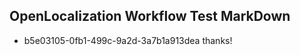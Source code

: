 ## OpenLocalization Workflow Test MarkDown
* b5e03105-0fb1-499c-9a2d-3a7b1a913dea thanks!

<!--HONumber=Aug16_HO5-->


